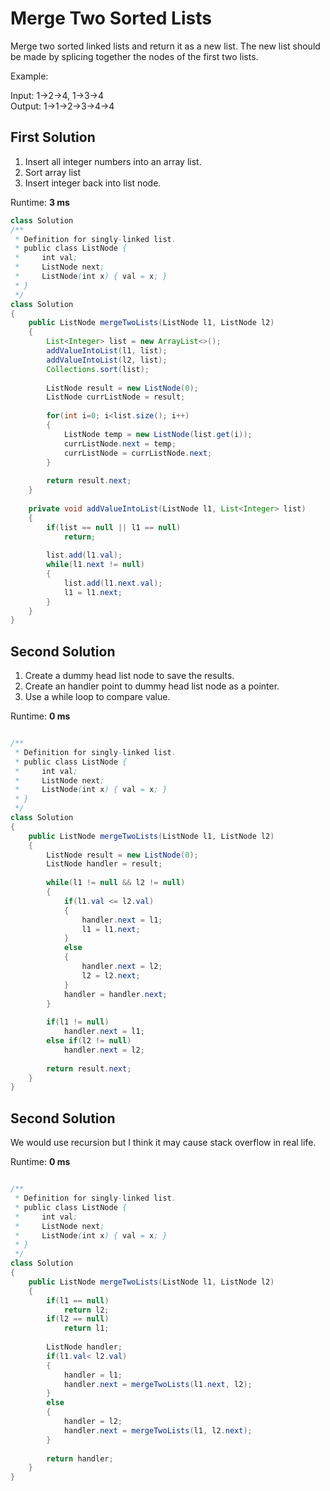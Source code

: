 # Merge Two Sorted Lists

Merge two sorted linked lists and return it as a new list. The new list should be made by splicing together the nodes of the first two lists.

Example:

Input: 1->2->4, 1->3->4<br>
Output: 1->1->2->3->4->4<br>

## First Solution
1. Insert all integer numbers into an array list.
2. Sort array list
3. Insert integer back into list node. 

Runtime: **3 ms**

```java
class Solution
/**
 * Definition for singly-linked list.
 * public class ListNode {
 *     int val;
 *     ListNode next;
 *     ListNode(int x) { val = x; }
 * }
 */
class Solution 
{
    public ListNode mergeTwoLists(ListNode l1, ListNode l2) 
    {        
        List<Integer> list = new ArrayList<>();
        addValueIntoList(l1, list);
        addValueIntoList(l2, list);
        Collections.sort(list);
        
        ListNode result = new ListNode(0);
        ListNode currListNode = result;
        
        for(int i=0; i<list.size(); i++)
        {
            ListNode temp = new ListNode(list.get(i));
            currListNode.next = temp;
            currListNode = currListNode.next;
        }
        
        return result.next;
    }
    
    private void addValueIntoList(ListNode l1, List<Integer> list)
    {
        if(list == null || l1 == null)
            return;
        
        list.add(l1.val);
        while(l1.next != null)
        {
            list.add(l1.next.val);
            l1 = l1.next;
        }
    }
}
```

## Second Solution
1. Create a dummy head list node to save the results.
2. Create an handler point to dummy head list node as a pointer.
3. Use a while loop to compare value.

Runtime: **0 ms**

```java

/**
 * Definition for singly-linked list.
 * public class ListNode {
 *     int val;
 *     ListNode next;
 *     ListNode(int x) { val = x; }
 * }
 */
class Solution 
{
    public ListNode mergeTwoLists(ListNode l1, ListNode l2) 
    {        
        ListNode result = new ListNode(0);
        ListNode handler = result;
        
        while(l1 != null && l2 != null)
        {
            if(l1.val <= l2.val)
            {
                handler.next = l1;
                l1 = l1.next;
            }
            else
            {
                handler.next = l2;
                l2 = l2.next;
            }
            handler = handler.next;
        }
        
        if(l1 != null)
            handler.next = l1;
        else if(l2 != null)
            handler.next = l2;
        
        return result.next;
    }
}

```

## Second Solution
We would use recursion but I think it may cause stack overflow in real life.

Runtime: **0 ms**

```java

/**
 * Definition for singly-linked list.
 * public class ListNode {
 *     int val;
 *     ListNode next;
 *     ListNode(int x) { val = x; }
 * }
 */
class Solution 
{
    public ListNode mergeTwoLists(ListNode l1, ListNode l2) 
    {        
        if(l1 == null) 
            return l2;
        if(l2 == null) 
            return l1;
        
        ListNode handler;
        if(l1.val< l2.val)
        {
            handler = l1;
            handler.next = mergeTwoLists(l1.next, l2);
        }
        else
        {
            handler = l2;
            handler.next = mergeTwoLists(l1, l2.next);
        }
   
        return handler;
    }
}

```
